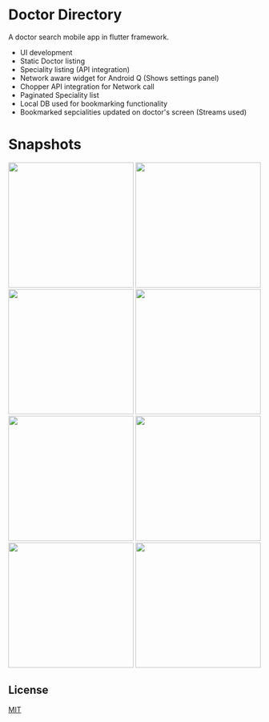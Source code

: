 # Doctor Directory

A doctor search mobile app in flutter framework.


* UI development
* Static Doctor listing
* Speciality listing (API integration)
* Network aware widget for Android Q (Shows settings panel)
* Chopper API integration for Network call
* Paginated Speciality list
* Local DB used for bookmarking functionality
* Bookmarked sepcialities updated on doctor's screen (Streams used)

# Snapshots

<p align="left">
  <img src="https://github.com/harshsoni1110/DoctorDirectory/blob/master/art/snap1.jpeg" width="250"/>
  <img src="https://github.com/harshsoni1110/DoctorDirectory/blob/master/art/snap2.jpeg" width="250"/>
  <img src="https://github.com/harshsoni1110/DoctorDirectory/blob/master/art/snap3.jpeg" width="250"/>
  <img src="https://github.com/harshsoni1110/DoctorDirectory/blob/master/art/snap4.jpeg" width="250"/>
    <img src="https://github.com/harshsoni1110/DoctorDirectory/blob/master/art/Screenshot 2019-12-15 at 4.23.16 PM.png" width="250"/>

  <img src="https://github.com/harshsoni1110/DoctorDirectory/blob/master/art/snap2_ios.png" width="250"/>
  <img src="https://github.com/harshsoni1110/DoctorDirectory/blob/master/art/Screenshot 2019-12-15 at 4.30.25 PM.png" width="250"/>
  <img src="https://github.com/harshsoni1110/DoctorDirectory/blob/master/art/Screenshot 2019-12-15 at 4.23.10 PM.png" width="250"/>

</p>


## License
[MIT](https://choosealicense.com/licenses/mit/)
